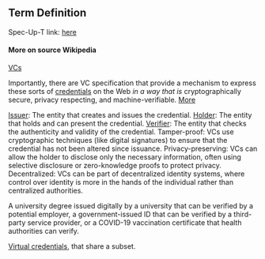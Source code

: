 ## Term Definition

Spec-Up-T link: <a href='https://weboftrust.github.io/WOT-terms/docs/glossary/verifiable-credential'>here</a>

#### More on source Wikipedia
[VCs](https://en.wikipedia.org/wiki/Verifiable_credentials)

Importantly, there are VC specification that provide a mechanism to express these sorts of [credentials](https://www.w3.org/TR/vc-data-model/#dfn-credential) on the Web _in a way that is_ cryptographically secure, privacy respecting, and machine-verifiable. [More](https://www.w3.org/TR/vc-data-model/)

[Issuer](issuer): The entity that creates and issues the credential.
[Holder](holder): The entity that holds and can present the credential.
[Verifier](verifier): The entity that checks the authenticity and validity of the credential.
Tamper-proof: VCs use cryptographic techniques (like digital signatures) to ensure that the credential has not been altered since issuance.
Privacy-preserving: VCs can allow the holder to disclose only the necessary information, often using selective disclosure or zero-knowledge proofs to protect privacy.
Decentralized: VCs can be part of decentralized identity systems, where control over identity is more in the hands of the individual rather than centralized authorities.

A university degree issued digitally by a university that can be verified by a potential employer, a government-issued ID that can be verified by a third-party service provider, or a COVID-19 vaccination certificate that health authorities can verify.

[Virtual credentials](virtual-credential), that share a subset.
